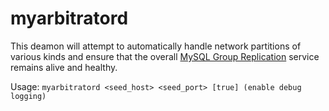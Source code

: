 # myarbitratord

This deamon will attempt to automatically handle network partitions of various kinds and ensure that the overall
[MySQL Group Replication](https://www.mysql.com/products/enterprise/high_availability.html) service remains alive and healthy.  

Usage: `myarbitratord <seed_host> <seed_port> [true] (enable debug logging)`

